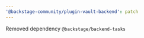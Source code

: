 ```yaml
---
'@backstage-community/plugin-vault-backend': patch
---
```


Removed dependency `@backstage/backend-tasks`
